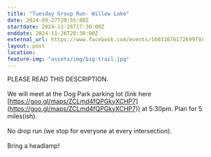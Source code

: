 ```yaml
---
title: "Tuesday Group Run- Willow Lake"
date: 2024-09-27T20:55:00Z
startdate: 2024-11-26T17:30:00Z
enddate: 2024-11-26T20:30:00Z
external_url: https://www.facebook.com/events/1603187617269979/
layout: post
location: 
feature-img: "assets/img/big-trail.jpg"
---
```


PLEASE READ THIS DESCRIPTION. <br>
  <br>
  We will meet at the Dog Park parking lot (link here [https://goo.gl/maps/ZCLmd4fQPGkyXCHP7](https://goo.gl/maps/ZCLmd4fQPGkyXCHP7)) at 5&#58;30pm. Plan for 5 miles(ish).<br>
  <br>
  No drop run (we stop for everyone at every intersection).<br>
  <br>
  Bring a headlamp!<br>
  <br>
  
